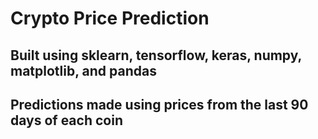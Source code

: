 # Crypto Price Prediction
## Built using sklearn, tensorflow, keras, numpy, matplotlib, and pandas
## Predictions made using prices from the last 90 days of each coin
